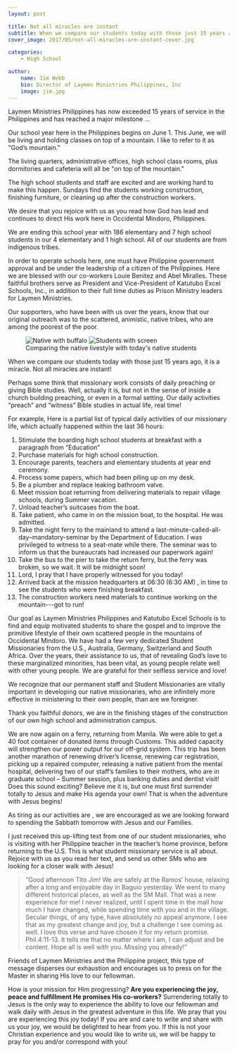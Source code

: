 ```yaml
---
layout: post

title: Not all miracles are instant
subtitle: When we compare our students today with those just 15 years ago ...
cover_image: 2017/05/not-all-miracles-are-instant-cover.jpg

categories:
    - High School

author:
    name: Jim Webb
    bio: Director of Laymen Ministries Philippines, Inc
    image: jim.jpg
---
```


Laymen Ministries Philippines has now exceeded 15 years of service in the Philippines and has reached a major milestone ...

Our school year here in the Philippines begins on June 1. This June, we will be living and holding classes on top of a mountain. I like to refer to it as "God’s mountain."

The living quarters, administrative offices, high school class rooms, plus dormitories and cafeteria will all be "on top of the mountain."

The high school students and staff are excited and are working hard to make this happen. Sundays find the students working construction, finishing furniture, or cleaning up after the construction workers.

We desire that you rejoice with us as you read how God has lead and continues to direct His work here in Occidental Mindoro, Philippines.

We are ending this school year with 186 elementary and 7 high school students in our 4 elementary and 1 high school. All of our students are from indigenous tribes.

In order to operate schools here, one must have Philippine government approval and be under the leadership of a citizen of the Philippines. Here we are blessed with our co-workers Louie Benitez and Abel Miralles. These faithful brothers serve as President and Vice-President of Katutubo Excel Schools, Inc., in addition to their full time duties as Prison Ministry leaders for Laymen Ministries.

Our supporters, who have been with us over the years, know that our original outreach was to the scattered, animistic, native tribes, who are among the poorest of the poor.

<figure>
    <div class="o-pack o-pack--tiny">
        <span class="o-pack__item"><img class="u-zoomable" alt="Native with buffalo" src="{{site.img_dir}}/2017/05/native-with-buffalo.jpg" /></span>
        <span class="o-pack__item"><img class="u-zoomable" alt="Students with screen" src="{{site.img_dir}}/2017/05/students-with-screen.jpg" /></span>
    </div>
    <figcaption>Comparing the native livestyle with today's native students</figcaption>
</figure>

When we compare our students today with those just 15 years ago, it is a miracle. Not all miracles are instant!

Perhaps some think that missionary work consists of daily preaching or giving Bible studies. Well, actually it is, but not in the sense of inside a church building preaching, or even in a formal setting. Our daily activities “preach” and “witness” Bible studies in actual life, real time!

For example, Here is a partial list of typical daily activities of our missionary life, which actually happened within the last 36 hours:

1. Stimulate the boarding high school students at breakfast with a paragraph from “Education”
2. Purchase materials for high school construction.
3. Encourage parents, teachers and elementary students at year end ceremony.
4. Process some papers, which had been piling up on my desk.
5. Be a plumber and replace leaking bathroom valve.
6. Meet mission boat returning from delivering materials to repair village schools, during Summer vacation.
7. Unload teacher’s suitcases from the boat.
8. Take patient, who came in on the mission boat, to the hospital. He was admitted.
9. Take the night ferry to the mainland to attend a last-minute-called-all-day–mandatory-seminar by the Department of Education. I was privileged to witness to a seat-mate while there. The seminar was to inform us that the bureaucrats had increased our paperwork again!
10. Take the bus to the pier to take the return ferry, but the ferry was broken, so we wait. It will be midnight soon!
11. Lord, I pray that I have properly witnessed for you today!
12. Arrived back at the mission headquarters at 06:30 (6:30 AM) , in time to see the students who were finishing breakfast.
13. The construction workers need materials to continue working on the mountain---got to run!

Our goal as Laymen Ministries Philippines and Katutubo Excel Schools is to find and equip motivated students to share the gospel and to improve the primitive lifestyle of their own scattered people in the mountains of Occidental Mindoro. We have had a few very dedicated Student Missionaries from the U.S., Australia, Germany, Switzerland and South Africa. Over the years, their assistance to us, that of revealing God’s love to these marginalized minorities, has been vital, as young people relate well with other young people. We are grateful for their selfless service and love!

We recognize that our permanent staff and Student Missionaries are vitally important in developing our native missionaries, who are infinitely more effective in ministering to their own people, than are we foreigner.

Thank you faithful donors, we are in the finishing stages of the construction of our own high school and administration campus.

We are now again on a ferry, returning from Manila. We were able to get a 40 foot container of donated items through Customs. This added capacity will strengthen our power output for our off-grid system. This trip has been another marathon of renewing driver’s license, renewing car registration, picking up a repaired computer, releasing a native patient from the mental hospital, delivering two of our staff’s families to their mothers, who are in graduate school – Summer session, plus banking duties and dentist visit! Does this sound exciting? Believe me it is, but one must first surrender totally to Jesus and make His agenda your own! That is when the adventure with Jesus begins!

As tiring as our activities are , we are encouraged as we are looking forward to spending the Sabbath tomorrow with Jesus and our Families.

I just received this up-lifting text from one of our student missionaries, who is visiting with her Philippine teacher in the teacher’s home province, before returning to the U.S. This is what student missionary service is all about. Rejoice with us as you read her text, and send us other SMs who are looking for a closer walk with Jesus!

> “Good afternoon Tito Jim! We are safely at the Ramos’ house, relaxing after a long and enjoyable day in Baguio yesterday. We went to many different historical places, as well as the SM Mall. That was a new experience for me! I never realized, until I spent time in the mall how much I have changed, while spending time with you and in the village. Secular things, of any type, have absolutely no appeal anymore. I see that as my greatest change and joy, but a challenge I see coming as well. I love this verse and have chosen it for my return promise. Phil.4:11-13. It tells me that no matter where I am, I can adjust and be content. Hope all is well with you. Missing you already!”

Friends of Laymen Ministries and the Philippine project, this type of message disperses our exhaustion and encourages us to press on for the Master in sharing His love to our fellowman.

How is your mission for Him progressing? **Are you experiencing the joy, peace and fulfillment He promises His co-workers?** Surrendering totally to Jesus is the only way to experience the ability to love our fellowman and walk daily with Jesus in the greatest adventure in this life. We pray that you are experiencing this joy today! If you are and care to write and share with us your joy, we would be delighted to hear from you. If this is not your Christian experience and you would like to write us, we will be happy to pray for you and/or correspond with you!
